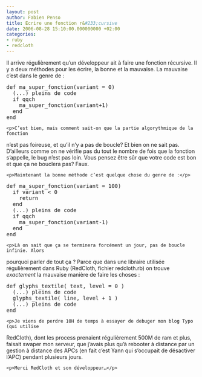 ```yaml
---
layout: post
author: Fabien Penso
title: Ecrire une fonction r&#233;cursive
date: 2006-08-28 15:10:00.000000000 +02:00
categories:
- ruby
- redcloth
---
```

<p>Il arrive régulièrement qu’un développeur ait à faire une fonction récursive.
Il y a deux méthodes pour les écrire, la bonne et la mauvaise. La mauvaise
c’est dans le genre de :</p>


<pre>
def ma_super_fonction(variant = 0)
  (...) pleins de code 
  if qqch 
    ma_super_fonction(variant+1)
  end
end
</pre>

	<p>C’est bien, mais comment sait-on que la partie algorythmique de la fonction
n’est pas foireuse, et qu’il n’y a pas de boucle? Et bien on ne sait pas.
D’ailleurs comme on ne vérifie pas du tout le nombre de fois que la fonction
s’appelle, le bug n’est pas loin.  Vous pensez être sûr que votre code est bon 
et que ça ne bouclera pas? Faux.</p>


	<p>Maintenant la bonne méthode c’est quelque chose du genre de :</p>


<pre>
def ma_super_fonction(variant = 100)
  if variant < 0
    return  
  end
  (...) pleins de code 
  if qqch 
    ma_super_fonction(variant-1)
  end
end
</pre>

	<p>Là on sait que ça se terminera forcément un jour, pas de boucle infinie. Alors
pourquoi parler de tout ça ? Parce que dans une libraire utilisée régulièrement
dans Ruby (RedCloth, fichier redcloth.rb) on trouve <em>exactement</em> la mauvaise
manière de faire les choses :</p>


<pre>
def glyphs_textile( text, level = 0 )
  (...) pleins de code 
  glyphs_textile( line, level + 1 )
  (...) pleins de code 
end
</pre>

	<p>Je viens de perdre 10H de temps à essayer de debuger mon blog Typo (qui utilise 
RedCloth), dont les process prenaient régulièrement 500M de ram et plus,
faisait swaper mon serveur, que j’avais plus qu’à rebooter à distance par un
gestion à distance des APCs (en fait c’est Yann qui s’occupait de désactiver
l’APC) pendant plusieurs jours.</p>


	<p>Merci RedCloth et son développeur…</p>
